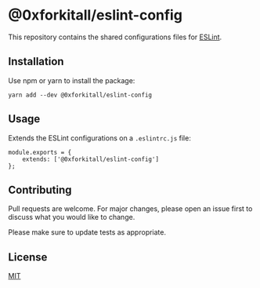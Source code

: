 # @0xforkitall/eslint-config

This repository contains the shared configurations files for [ESLint](https://github.com/eslint/eslint).

## Installation

Use npm or yarn to install the package:

```
yarn add --dev @0xforkitall/eslint-config
```


## Usage

Extends the ESLint configurations on a `.eslintrc.js` file:

```
module.exports = {
    extends: ['@0xforkitall/eslint-config']
};
```

## Contributing

Pull requests are welcome. For major changes, please open an issue first to discuss what you would like to change.

Please make sure to update tests as appropriate.

## License

[MIT](https://choosealicense.com/licenses/mit/)
